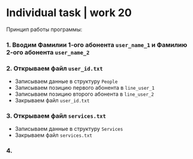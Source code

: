 # Individual task | work 20

Принцип работы программы:
### 1. Вводим Фамилии 1-ого абонента ```user_name_1``` и Фамилию 2-ого абонента ```user_name_2```

### 2. Открываем файл ```user_id.txt```
* Записываем данные в структуру ```People```
* Записываем позицию первого абонента в ```line_user_1```
* Записываем позицию второго абонента в ```line_user_2```
* Закрываем файл ```user_id.txt```

### 3. Открываем файл ```services.txt```
* Записываем данные в структуру ```Services```
* Закрываем файл ```services.txt```

### 4.
